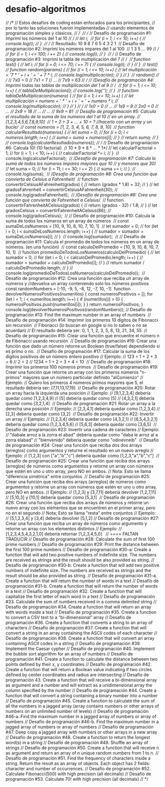 # desafio-algoritmos
// /*
// Estos desafíos de coding están enfocados para los principiantes, 
// por lo tanto las soluciones fueron implementadas
// usando  elementos de programación simples y clásicos.
// */
​
// /*
// Desafío de programación #1: Imprimí los números del 1 al 10
// */
​
// let i;
​
// for (i = 1; i <= 10; i++) {
//   console.log(i);
// }
​
// /*
//  Resultado: 10 9 8 7 6 5 4 3 2 1
​
//  Desafìo de programación  #2: Imprimí los números impares del 1 al 100
​
//  1 3 5 ... 99
// */
​
// for (i = 1; i <= 100; i += 2) {
//   console.log(i);
// }
​
// /*
// Desafío de programación #3: Imprimí la tabla de multiplicación del 7
// */
​
// function test() {
//   let i;
//   for (i = 0; i <= 70; i += 7) {
//     console.log(i);
//   }
// }
​
// test()
​
// function random(params) {
//   for (i = 1; i <= 10; i++) {
//     let multiplicación = '7 * ' + i + ' = ' + 7 * i;
//     console.log(multiplicación);
//   }
// }
​
// random()
​
// /*
//  7x0 = 0
//  7x1 = 7
//  ...
//  7x9 = 63
// */
// /*Desafío de programación #4: Imprimí todas las tablas de multiplicación del 1 al 9
// */
​
// for (i = 1; i <= 10; i++) {
//   tablaDeMultiplicacion(i);
//   console.log('');
// }
​
// function tablaDeMultiplicacion(numero) {
//   for (i = 1; i <= 10; i++) {
//     let multiplicación = numero + ' * ' + i + ' = ' + numero * i;
//     console.log(multiplicación);
//   }
// }
// /*
//  1x0 = 0
//  ...
//  1x9 = 9
//  2x0 = 0
//  ...
//  2x9 = 18
//  ...
//  ...
//  9x9 = 81
​
// Desafío de programación #5: Calcula el resultado de la suma de los numeros del 1 al 10
//  en un array.
//  [1,2,3,4,5,6,7,8,9,10]
​
//  1 + 2 + 3 + ... + 10 = ? //hacerlo con un array y un bucle*/
​
// const numeros = [1, 2, 3, 4, 5, 6, 7, 8, 9, 10]
​
// function calcularResultado(numeros) {
//   let suma = 0;
//   for (i = 0; i < numeros.length; i++) {
//     suma = suma + numeros[i];
//   }
//   return suma;
// }
// console.log(calcularResultado(numeros));
// /*
// Desafío de programación #6: Calcula 10! (10 factorial)
​
// 10 * 9 * 8 * ... * 1*/
​
// let calcularFactorial = 1;
// for (i = 1; i < 10; i++) {
//   calcularFactorial *= i;
// }
​
// console.log(calcularFactorial);
​
// /*Desafío de programación #7: Calcula la suma de todos los números impares mayores que 10
// y menores que 30*/
​
// let suma = 0;
// for (i = 11; i <= 30; i += 2) {
//   suma += i;
// }
​
// console.log(suma);
​
// /*Desafío de programación #8: Crea una función que convierta de Celsius a Fahrenheit*/
​
// function convertirCelsiusAFahrenheit(grados) {
//   return (grados * 1.8) + 32;
// }
// let gradosFahrenheit = convertirCelsiusAFahrenheit(30);
// console.log(gradosFahrenheit);
​
// /*Desafío de programación #9: Crea una función que convierta de Fahrenheit a Celsius*/
​
// function convertirFahrenheitACelsius(grados) {
//   return (grados - 32) / 1.8;
// }
// let gradosCelsius = convertirFahrenheitACelsius(86);
// console.log(gradosCelsius);
​
// // Desafío de programación #10: Calcula la suma de todos los números en un array de números
​
// const sumaDeLosNumeros = [10, 9, 10, 8, 10, 7, 10, 1]
​
// let sumador = 0;
// for (let i = 0; i < sumaDeLosNumeros.length; i++) {
//   sumador = sumador + sumaDeLosNumeros[i];
// }
​
// console.log(sumador);
​
// // Desafío de programación #11: Calcula el promedio de todos los números en un array de números. (en una función)
​
// const calculoDelPromedio = [10, 9, 10, 8, 10, 7, 10, 1]
​
// function promedioDeTodosLosNumeros(calculoDelPromedio) {
//   let sumador = 0;
//   for (let i = 0; i < calculoDelPromedio.length; i++) {
//     sumador = sumador + calculoDelPromedio[i];
//   }
//   return sumador / calculoDelPromedio.length;
// }
// console.log(promedioDeTodosLosNumeros(calculoDelPromedio));
​
// Desafío de programación #12: Crea una función que reciba un array de números y 
//devuelva un array conteniendo solo los números positivos
​
const randomNumbers = [-10, -9, 5, -8, 12, -7, 10, -1]
​
function devolverNumerosPositivos(numerillos) {
  const numerosPositivos = [];
  for (let i = 1; i < numerillos.length; i++) {
    if (numerillos[i] > 0) {
      numerosPositivos.push(numerillos[i]);
    }
  }
  return numerosPositivos;
}
​
console.log(devolverNumerosPositivos(randomNumbers));
// Desafío de programación #13: Find the maximum number in an array of numbers
​
// Desafío de programación #14: Imprimir los primeros 10 dígitos de Fibonacci sin recursión
​
// Fibonacci (lo buscan en google si no lo saben o no se acuerdan)
// El resultado debería ser: 0, 1, 1, 2, 3, 5, 8, 13, 21, 34, 55
​
// Desafío de programación #15: Crear una función que encuentre el número n de Fibonacci usando recursión
​
// Desafío de programación #16: Crear una función que dado un número retorne un Boolean (true/false) dependiendo si es primo o no.
​
// Desafío de programación #17: Calcular la suma de los dígitos positivos de un número entero positivo
// Ejemplo:
//    123 = 1 + 2 + 3 = 6
//    2 = 2
//    1234 = 1 + 2 + 3 + 4 = 10
​
// Desafío de programación #18: Imprimir los primeros 100 números primos
​
// Desafío de programación #19: Crear una función que retorne un array con los primeros números "n-primos" mayores que un número particular definido "alComienzo"
// Ejemplo:
//   Quiero los primeros 4 números primos mayores que 5, el resultado debería ser: [7,11,13,17,19]
​
// Desafío de programación #20: Rotar un array hacia la izquierda una posición
// Ejemplo:
//   [9,1,2,3,4] debería quedar como [1,2,3,4,9]
//   [5] debería quedar como [5]
//   [4,3,2,1] debería quedar como [3,2,1,4]
​
// Desafío de programación #21: Rotar un array a la derecha una posición
// Ejemplo:
//   [2,3,4,1] debería quedar como [1,2,3,4]
//   [2,3] debería quedar como [3,2]
​
// Desafío de programación #22: Invertir un array
// Ejemplo:
//   [1,2,3,4] debería quedar como [4,3,2,1]
//   [6,5,4,3,2,1] debería quedar como [1,2,3,4,5,6]
//   [5,6,3] debería quedar como [3,6,5]
​
// Desafío de programación #23: Invertir una cadena de caracteres
// Ejemplo:
//   "dabale arroz a la zorra el abad" debería quedar como "daba le arroz al a zorra elabad"
//   "bienvenido" debería quedar como "odinevneib"
​
// Desafío de programación #24: Crear una función que reciba dos dos arrays (arreglos) como argumentos y returne el resultado en un nuevo arreglo
// Ejemplo:
//   [1,2,3] con ["a","b","c"] debería quedar como [1,2,3,"a","b","c"]
​
​
// Desafío de programación #25: Crear una función que reciba dos arrays (arreglos) de números como argumentos y retorne un array con números que estén en uno u otro array, pero NO en ambos.
// Nota: Esto se llama "diferencia simétrica" entre conjuntos
​
// Desafío de programación #25: Crear una función que reciba dos arrays (arreglos) de números como argumentos y retorne un array con números que estén en uno u otro array, pero NO en ambos.
// Ejemplo:
//   [1,2,3] y [3,7,11] debería devolver [1,2,7,11]
//   [5,10,3] y [10,1] debería quedar como [5,3,1]
​
// Desafío de programación #26: Crear una función que reciba dos arrays de números y retorne un nuevo array con los elementos que se encuentren en el primer array, pero no en el segundo
// Nota; Esto se llama "resta" entre conjuntos
// Ejemplo:
//   [5,1,2,3,4] y [3,4] debería devolver [5,1,2]
​
// Desafío de programación #27: Crear una función que reciba un array de números como argumento y retorne un array con los elementos distintos
// Ejemplo:
//    [1,2,3,4,5,4,3,2,1,0] debería retornar [1,2,3,4,5,0]
​
​
// ==== FALTAN TRADUCIR
// Desafío de programación #28: Calculate the sum of first 100 prime numbers
// Desafío de programación #29: Print the distance between the first 100 prime numbers
// Desafío de programación #30-a: Create a function that will add two positive numbers of indefinite size. The numbers are received as strings and the result should be also provided as string.
// Desafío de programación #30-b: Create a function that will add two positive numbers of indefinite size. The numbers are received as strings and the result should be also provided as string.
// Desafío de programación #31-a. Create a function that will return the number of words in a text
// Desafío de programación #31-b. Create a function that will return the number of words in a text
// Desafío de programación #32. Create a function that will capitalize the first letter of each word in a text
// Desafío de programación #33. Calculate the sum of numbers received in a comma delimited string
// Desafío de programación #34. Create a function that will return an array with words inside a text
// Desafío de programación #35. Create a function to convert a CSV text to a “bi-dimensional” array
// Desafío de programación #36. Create a function that converts a string to an array of characters
// Desafío de programación #37. Create a function that will convert a string in an array containing the ASCII codes of each character
// Desafío de programación #38. Create a function that will convert an array containing ASCII codes in a string
// Desafío de programación #39. Implement the Caesar cypher
// Desafío de programación #40. Implement the bubble sort algorithm for an array of numbers
// Desafío de programación #41. Create a function to calculate the distance between two points defined by their x, y coordinates
// Desafío de programación #42. Create a function that will return a Boolean value indicating if two circles defined by center coordinates and radius are intersecting
// Desafío de programación 43. Create a function that will receive a bi-dimensional array as argument and a number and will extract as a unidimensional array the column specified by the number
// Desafío de programación #44. Create a function that will convert a string containing a binary number into a number
// Desafío de programación #45. Create a function to calculate the sum of all the numbers in a jagged array (array contains numbers or other arrays of numbers on an unlimited number of levels)
// Desafío de programación #46-a. Find the maximum number in a jagged array of numbers or array of numbers
// Desafío de programación #46-b. Find the maximum number in a jagged array of numbers or array of numbers
// Desafío de programación #47. Deep copy a jagged array with numbers or other arrays in a new array
// Desafío de programación #48. Create a function to return the longest word(s) in a string
// Desafío de programación #49. Shuffle an array of strings
// Desafío de programación #50. Create a function that will receive n as argument and return an array of n unique random numbers from 1 to n.
// Desafío de programación #51. Find the frequency of characters inside a string. Return the result as an array of objects. Each object has 2 fields: character and number of occurrences.
// Desafío de programación #52. Calculate Fibonacci(500) with high precision (all decimals)
// Desafío de programación #53. Calculate 70! with high precision (all decimals)
//  */
